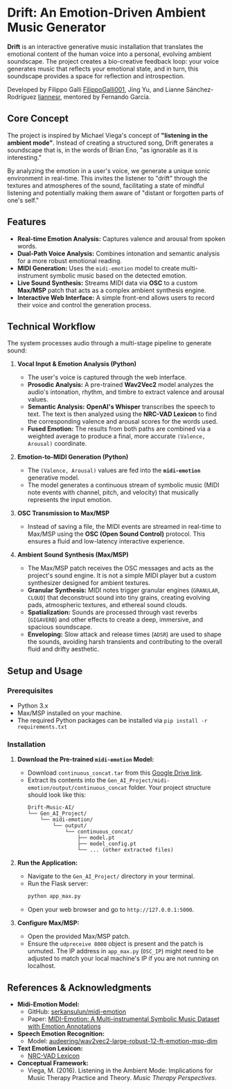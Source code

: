 # Drift: An Emotion-Driven Ambient Music Generator

**Drift** is an interactive generative music installation that translates the emotional content of the human voice into a personal, evolving ambient soundscape. The project creates a bio-creative feedback loop: your voice generates music that reflects your emotional state, and in turn, this soundscape provides a space for reflection and introspection.

Developed by Filippo Galli [FilippoGalli001](https://github.com/FilippoGalli001), Jing Yu, and Lianne Sánchez-Rodríguez [liannesr](https://github.com/liannesr), mentored by Fernando García.



## Core Concept

The project is inspired by Michael Viega's concept of **"listening in the ambient mode"**. Instead of creating a structured song, Drift generates a soundscape that is, in the words of Brian Eno, "as ignorable as it is interesting."

By analyzing the emotion in a user's voice, we generate a unique sonic environment in real-time. This invites the listener to "drift" through the textures and atmospheres of the sound, facilitating a state of mindful listening and potentially making them aware of "distant or forgotten parts of one's self."

## Features

-   **Real-time Emotion Analysis:** Captures valence and arousal from spoken words.
-   **Dual-Path Voice Analysis:** Combines intonation and semantic analysis for a more robust emotional reading.
-   **MIDI Generation:** Uses the `midi-emotion` model to create multi-instrument symbolic music based on the detected emotion.
-   **Live Sound Synthesis:** Streams MIDI data via **OSC** to a custom **Max/MSP** patch that acts as a complex ambient synthesis engine.
-   **Interactive Web Interface:** A simple front-end allows users to record their voice and control the generation process.

## Technical Workflow

The system processes audio through a multi-stage pipeline to generate sound:

1.  **Vocal Input & Emotion Analysis (Python)**
    -   The user's voice is captured through the web interface.
    -   **Prosodic Analysis:** A pre-trained **Wav2Vec2** model analyzes the audio's intonation, rhythm, and timbre to extract valence and arousal values.
    -   **Semantic Analysis:** **OpenAI's Whisper** transcribes the speech to text. The text is then analyzed using the **NRC-VAD Lexicon** to find the corresponding valence and arousal scores for the words used.
    -   **Fused Emotion:** The results from both paths are combined via a weighted average to produce a final, more accurate `(Valence, Arousal)` coordinate.

2.  **Emotion-to-MIDI Generation (Python)**
    -   The `(Valence, Arousal)` values are fed into the **`midi-emotion`** generative model.
    -   The model generates a continuous stream of symbolic music (MIDI note events with channel, pitch, and velocity) that musically represents the input emotion.

3.  **OSC Transmission to Max/MSP**
    -   Instead of saving a file, the MIDI events are streamed in real-time to Max/MSP using the **OSC (Open Sound Control)** protocol. This ensures a fluid and low-latency interactive experience.

4.  **Ambient Sound Synthesis (Max/MSP)**
    -   The Max/MSP patch receives the OSC messages and acts as the project's sound engine. It is not a simple MIDI player but a custom synthesizer designed for ambient textures.
    -   **Granular Synthesis:** MIDI notes trigger granular engines (`GRANULAR`, `CLOUD`) that deconstruct sound into tiny grains, creating evolving pads, atmospheric textures, and ethereal sound clouds.
    -   **Spatialization:** Sounds are processed through vast reverbs (`GIGAVERB`) and other effects to create a deep, immersive, and spacious soundscape.
    -   **Enveloping:** Slow attack and release times (`ADSR`) are used to shape the sounds, avoiding harsh transients and contributing to the overall fluid and drifty aesthetic.

## Setup and Usage

### Prerequisites
-   Python 3.x
-   Max/MSP installed on your machine.
-   The required Python packages can be installed via `pip install -r requirements.txt` 
### Installation

1.  **Download the Pre-trained `midi-emotion` Model:**
    -   Download `continuous_concat.tar` from this [Google Drive link](https://drive.google.com/drive/folders/1R5-HaXmNzXBAhGq1idrDF-YEKkZm5C8C?usp=sharing).
    -   Extract its contents into the `Gen_AI_Project/midi-emotion/output/continuous_concat` folder. Your project structure should look like this:
        ```
        Drift-Music-AI/
        └── Gen_AI_Project/
            └── midi-emotion/
                └── output/
                    └── continuous_concat/
                        ├── model.pt
                        ├── model_config.pt
                        └── ... (other extracted files)
        ```

2.  **Run the Application:**
    -   Navigate to the `Gen_AI_Project/` directory in your terminal.
    -   Run the Flask server:
        ```sh
        python app_max.py
        ```
    -   Open your web browser and go to `http://127.0.0.1:5000`.

3.  **Configure Max/MSP:**
    -   Open the provided Max/MSP patch.
    -   Ensure the `udpreceive 8000` object is present and the patch is unmuted. The IP address in `app_max.py` (`OSC_IP`) might need to be adjusted to match your local machine's IP if you are not running on localhost.

## References & Acknowledgments

-   **Midi-Emotion Model:**
    -   GitHub: [serkansulun/midi-emotion](https://github.com/serkansulun/midi-emotion)
    -   Paper: [MIDI-Emotion: A Multi-instrumental Symbolic Music Dataset with Emotion Annotations](https://ieeexplore.ieee.org/document/9762257)
-   **Speech Emotion Recognition:**
    -   Model: [audeering/wav2vec2-large-robust-12-ft-emotion-msp-dim](https://huggingface.co/audeering/wav2vec2-large-robust-12-ft-emotion-msp-dim)
-   **Text Emotion Lexicon:**
    -   [NRC-VAD Lexicon](https://saifmohammad.com/WebPages/nrc-vad.html)
-   **Conceptual Framework:**
    -   Viega, M. (2016). Listening in the Ambient Mode: Implications for Music Therapy Practice and Theory. *Music Therapy Perspectives*.
